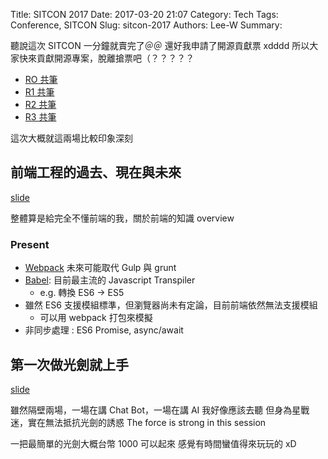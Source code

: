 Title: SITCON 2017
Date: 2017-03-20 21:07
Category: Tech
Tags: Conference, SITCON
Slug: sitcon-2017
Authors: Lee-W
Summary:

聽說這次 SITCON 一分鐘就賣完了＠＠
還好我申請了開源貢獻票 xdddd
所以大家快來貢獻開源專案，脫離搶票吧（？？？？？

<!--more-->

* [RO 共筆](https://hackmd.io/GYVgRgHAzALA7ABgLRjCGSYFMBMckCcOAJlEjjAnHAIYBsdIcwAjEA==?edit)
* [R1 共筆](https://hackmd.io/JwdgRgTAjCEQtAMygBhPALBiAOeOBTAYwGZ4ATAVmAMuxUsQxCA=?both)
* [R2 共筆](https://hackmd.io/CwVgnARghlBMAcBaAzAdgGzscDAzRUuUqi8AJrshBAAyqwCMZEQA?both)
* [R3 共筆](https://hackmd.io/MwNhBYFMDMCMEMC0BWADARnI85kkbMDogEwDsssJwJAxrGarEA==?both)

這次大概就這兩場比較印象深刻

## 前端工程的過去、現在與未來

[slide](http://slides.com/tz5514/deck-1-2#/)

整體算是給完全不懂前端的我，關於前端的知識 overview

### Present

* [Webpack](https://webpack.github.io) 未來可能取代 Gulp 與 grunt
* [Babel](https://babeljs.io): 目前最主流的 Javascript Transpiler
    * e.g. 轉換 ES6 -> ES5
* 雖然 ES6 支援模組標準，但瀏覽器尚未有定論，目前前端依然無法支援模組
    * 可以用 webpack 打包來模擬
* 非同步處理 : ES6 Promise, async/await

## 第一次做光劍就上手

[slide](https://www.slideshare.net/mobile/ssuserb8be06/ss-73305383)

雖然隔壁兩場，一場在講 Chat Bot，一場在講 AI
我好像應該去聽
但身為星戰迷，實在無法抵抗光劍的誘惑
The force is strong in this session

一把最簡單的光劍大概台幣 1000 可以起來
感覺有時間蠻值得來玩玩的 xD
